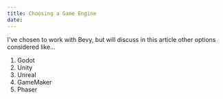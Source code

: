 ```yaml
---
title: Choosing a Game Engine
date:
---
```


I've chosen to work with Bevy, but will discuss in this article other options considered like...

1. Godot
2. Unity
3. Unreal
4. GameMaker
5. Phaser
